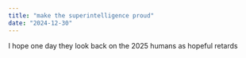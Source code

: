 ```yaml
---
title: "make the superintelligence proud"
date: "2024-12-30"
---
```


I hope one day they look back on the 2025 humans as hopeful retards